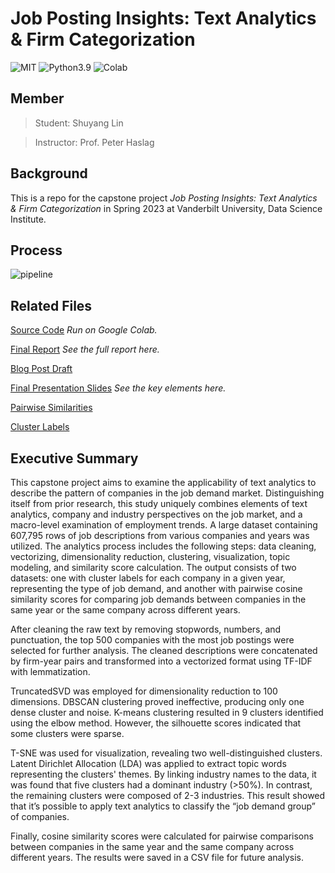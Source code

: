 # Job Posting Insights: Text Analytics & Firm Categorization

![MIT](https://badgen.net/badge/license/MIT/blue) ![Python3.9](https://badgen.net/badge/python/3.9/blue) ![Colab](https://badgen.net/badge/platform/Colab/orange?icon=chrome)

## Member

> Student: Shuyang Lin

> Instructor: Prof. Peter Haslag

## Background

This is a repo for the capstone project *Job Posting Insights: Text Analytics & Firm Categorization* in Spring 2023 at Vanderbilt University, Data Science Institute.

## Process

![pipeline](https://github.com/vandylins19/Spring_2023_DS_5999_Capstone_Shuyang_Lin_Job_Posting_Analytics/blob/main/plots/pipeline.png)

## Related Files

[Source Code](https://github.com/vandylins19/Spring_2023_DS_5999_Capstone_Shuyang_Lin_Job_Posting_Analytics/blob/main/Capstone_source_code.ipynb) *Run on Google Colab.*

[Final Report](https://github.com/vandylins19/Spring_2023_DS_5999_Capstone_Shuyang_Lin_Job_Posting_Analytics/blob/main/Final%20Report.docx) *See the full report here.*

[Blog Post Draft](https://github.com/vandylins19/Spring_2023_DS_5999_Capstone_Shuyang_Lin_Job_Posting_Analytics/blob/main/Final%20Blog%20Post.docx)

[Final Presentation Slides](https://github.com/vandylins19/Spring_2023_DS_5999_Capstone_Shuyang_Lin_Job_Posting_Analytics/blob/main/Final%20Presentation%20Slides.pdf) *See the key elements here.*

[Pairwise Similarities](https://www.dropbox.com/t/UHflGOvW8sRNqRbb)

[Cluster Labels](https://www.dropbox.com/t/l5kdsA8q2hLmzaKt)

## Executive Summary
This capstone project aims to examine the applicability of text analytics to describe the pattern of companies in the job demand market. Distinguishing itself from prior research, this study uniquely combines elements of text analytics, company and industry perspectives on the job market, and a macro-level examination of employment trends.  A large dataset containing 607,795 rows of job descriptions from various companies and years was utilized. The analytics process includes the following steps: data cleaning, vectorizing, dimensionality reduction, clustering, visualization, topic modeling, and similarity score calculation. The output consists of two datasets: one with cluster labels for each company in a given year, representing the type of job demand, and another with pairwise cosine similarity scores for comparing job demands between companies in the same year or the same company across different years.

After cleaning the raw text by removing stopwords, numbers, and punctuation, the top 500 companies with the most job postings were selected for further analysis. The cleaned descriptions were concatenated by firm-year pairs and transformed into a vectorized format using TF-IDF with lemmatization.

TruncatedSVD was employed for dimensionality reduction to 100 dimensions. DBSCAN clustering proved ineffective, producing only one dense cluster and noise. K-means clustering resulted in 9 clusters identified using the elbow method. However, the silhouette scores indicated that some clusters were sparse.

T-SNE was used for visualization, revealing two well-distinguished clusters. Latent Dirichlet Allocation (LDA) was applied to extract topic words representing the clusters' themes. By linking industry names to the data, it was found that five clusters had a dominant industry (>50%). In contrast, the remaining clusters were composed of 2-3 industries. This result showed that it’s possible to apply text analytics to classify the “job demand group” of companies.

Finally, cosine similarity scores were calculated for pairwise comparisons between companies in the same year and the same company across different years. The results were saved in a CSV file for future analysis.
